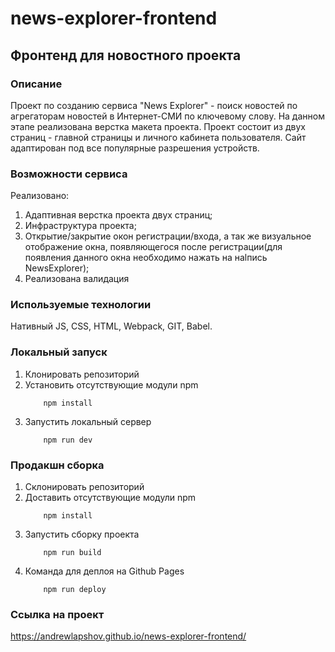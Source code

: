 # news-explorer-frontend

## Фронтенд для новостного проекта

### Описание

Проект по созданию сервиса "News Explorer" - поиск новостей по агрегаторам новостей в Интернет-СМИ по ключевому слову. На данном этапе реализована верстка макета проекта. Проект состоит из двух страниц - главной страницы и личного кабинета пользователя. Сайт адаптирован под все популярные разрешения устройств.

### Возможности сервиса

Реализовано: 
1. Адаптивная верстка проекта двух страниц;
2. Инфраструктура проекта;
3. Открытие/закрытие окон регистрации/входа, а так же визуальное отображение окна, появляющегося после регистрации(для появления данного окна необходимо нажать на наlпись NewsExplorer);
4. Реализована валидация 

### Используемые технологии

Нативный JS, CSS, HTML, Webpack, GIT, Babel.

### Локальный запуск

1. Клонировать репозиторий
2. Установить отсутствующие модули npm
   ```
       npm install
   ```
3. Запустить локальный сервер
   ```
       npm run dev
   ```

### Продакшн сборка

1. Склонировать репозиторий
2. Доставить отсутствующие модули npm
   ```
       npm install
   ```
3. Запустить сборку проекта
   ```
       npm run build
   ```
4. Команда для деплоя на Github Pages
   ```
       npm run deploy
   ```

### Ссылка на проект

https://andrewlapshov.github.io/news-explorer-frontend/
